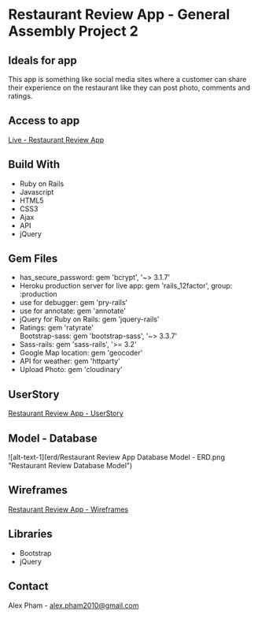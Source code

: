 # Restaurant Review App - General Assembly Project 2

## Ideals for app

This app is something like social media sites where a customer can share their experience on the restaurant like they can post photo, comments and ratings.

## Access to app
[Live - Restaurant Review App](https://alexreviewrestaurant.herokuapp.com/)

## Build With
<ul>
  <li>Ruby on Rails</li>
  <li>Javascript</li>
  <li>HTML5</li>
  <li>CSS3</li>
  <li>Ajax</li>
  <li>API</li>
  <li>jQuery</li>
</ul>

## Gem Files
<ul>
  <li>has_secure_password: gem 'bcrypt', '~> 3.1.7'</li>
  <li>Heroku production server for live app: gem 'rails_12factor', group: :production</li>
  <li>use for debugger: gem 'pry-rails'</li>
  <li>use for annotate: gem 'annotate'</li>
  <li>jQuery for Ruby on Rails: gem 'jquery-rails'</li>
  <li>Ratings: gem 'ratyrate'</li>
  <lil>Bootstrap-sass: gem 'bootstrap-sass', '~> 3.3.7'</li>
  <li>Sass-rails: gem 'sass-rails', '>= 3.2'</li>
  <li>Google Map location: gem 'geocoder'</li>
  <li>API for weather: gem 'httparty'</li>
  <li>Upload Photo: gem 'cloudinary'</li>
</ul>

## UserStory
[Restaurant Review App -  UserStory](https://trello.com/b/9eUKdeqU/restaurant-review-app)

## Model - Database
![alt-text-1](erd/Restaurant Review App Database Model - ERD.png "Restaurant Review Database Model")

## Wireframes
[Restaurant Review App - Wireframes ](https://1zs2wj.axshare.com)

## Libraries
<ul>
  <li>Bootstrap</li>
  <li>jQuery</li>
</ul>

## Contact
Alex Pham - alex.pham2010@gmail.com
